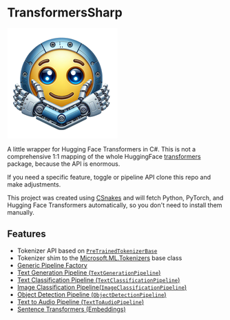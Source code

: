 # TransformersSharp

![Logo](media/logo.png)

A little wrapper for Hugging Face Transformers in C#. This is not a comprehensive 1:1 mapping of the whole HuggingFace [transformers](https://pypi.org/transformers) package, because the API is enormous.

If you need a specific feature, toggle or pipeline API clone this repo and make adjustments.

This project was created using [CSnakes](https://github.com/tonybaloney/CSnakes) and will fetch Python, PyTorch, and Hugging Face Transformers automatically, so you don't need to install them manually.

## Features

- Tokenizer API based on [`PreTrainedTokenizerBase`](https://huggingface.co/docs/transformers/v4.51.3/en/internal/tokenization_utils#transformers.PreTrainedTokenizerBase)
- Tokenizer shim to the [Microsoft.ML.Tokenizers](https://learn.microsoft.com/dotnet/api/microsoft.ml.tokenizers.tokenizer?view=ml-dotnet-preview) base class
- [Generic Pipeline Factory](pipelines/index.md)
- [Text Generation Pipeline (`TextGenerationPipeline`)](pipelines/text_generation.md)
- [Text Classification Pipeline (`TextClassificationPipeline`)](pipelines/text_classification.md)
- [Image Classification Pipeline(`ImageClassificationPipeline`)](pipelines/image_classification.md)
- [Object Detection Pipeline (`ObjectDetectionPipeline`)](pipelines/object_detection.md)
- [Text to Audio Pipeline (`TextToAudioPipeline`)](pipelines/text_to_audio.md)
- [Sentence Transformers (Embeddings)](sentence_transformers.md)